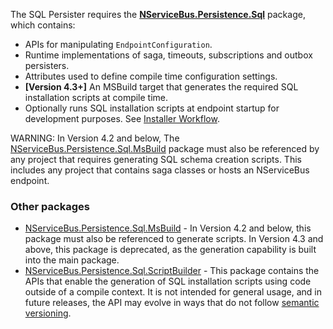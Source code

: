 The SQL Persister requires the [**NServiceBus.Persistence.Sql**](https://www.nuget.org/packages/NServiceBus.Persistence.Sql) package, which contains:

 * APIs for manipulating `EndpointConfiguration`.
 * Runtime implementations of saga, timeouts, subscriptions and outbox persisters.
 * Attributes used to define compile time configuration settings.
 * **[Version 4.3+]** An MSBuild target that generates the required SQL installation scripts at compile time.
 * Optionally runs SQL installation scripts at endpoint startup for development purposes. See [Installer Workflow](installer-workflow.md).

WARNING: In Version 4.2 and below, The [NServiceBus.Persistence.Sql.MsBuild](https://www.nuget.org/packages/NServiceBus.Persistence.Sql.MsBuild) package must also be referenced by any project that requires generating SQL schema creation scripts. This includes any project that contains saga classes or hosts an NServiceBus endpoint.

### Other packages

* [NServiceBus.Persistence.Sql.MsBuild](https://www.nuget.org/packages/NServiceBus.Persistence.Sql.MsBuild) - In Version 4.2 and below, this package must also be referenced to generate scripts. In Version 4.3 and above, this package is deprecated, as the generation capability is built into the main package.
* [NServiceBus.Persistence.Sql.ScriptBuilder](https://www.nuget.org/packages/NServiceBus.Persistence.Sql.ScriptBuilder) - This package contains the APIs that enable the generation of SQL installation scripts using code outside of a compile context. It is not intended for general usage, and in future releases, the API may evolve in ways that do not follow [semantic versioning](/nservicebus/upgrades/release-policy.md#semantic-versioning).